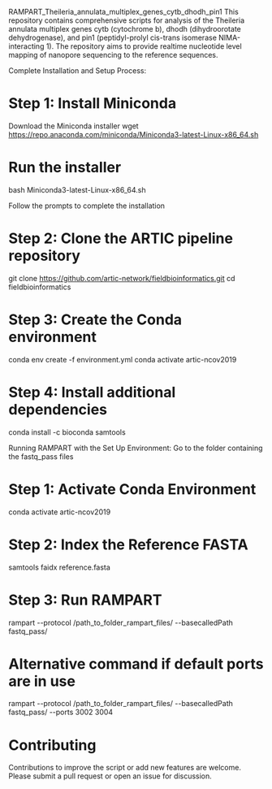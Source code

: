 RAMPART_Theileria_annulata_multiplex_genes_cytb_dhodh_pin1 This repository contains comprehensive scripts for analysis of the Theileria annulata multiplex genes cytb (cytochrome b), dhodh (dihydroorotate dehydrogenase), and pin1 (peptidyl-prolyl cis-trans isomerase NIMA-interacting 1). The repository aims to provide realtime nucleotide level mapping of nanopore sequencing to the reference sequences.

Complete Installation and Setup Process:

# Step 1: Install Miniconda
Download the Miniconda installer
wget https://repo.anaconda.com/miniconda/Miniconda3-latest-Linux-x86_64.sh

# Run the installer
bash Miniconda3-latest-Linux-x86_64.sh

Follow the prompts to complete the installation
# Step 2: Clone the ARTIC pipeline repository
git clone https://github.com/artic-network/fieldbioinformatics.git cd fieldbioinformatics

# Step 3: Create the Conda environment
conda env create -f environment.yml conda activate artic-ncov2019

# Step 4: Install additional dependencies
conda install -c bioconda samtools

Running RAMPART with the Set Up Environment: Go to the folder containing the fastq_pass files

# Step 1: Activate Conda Environment
conda activate artic-ncov2019

# Step 2: Index the Reference FASTA
samtools faidx reference.fasta

# Step 3: Run RAMPART
rampart --protocol /path_to_folder_rampart_files/ --basecalledPath fastq_pass/

# Alternative command if default ports are in use
rampart --protocol /path_to_folder_rampart_files/ --basecalledPath fastq_pass/ --ports 3002 3004


# Contributing
Contributions to improve the script or add new features are welcome. Please submit a pull request or open an issue for discussion.
